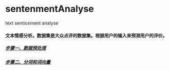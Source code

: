 # sentenmentAnalyse
text senticement analyse
#### 文本情感分析。数据集是大众点评的数据集。根据用户的输入来预测用户的评价。
##### [步骤一、数据预处理](https://github.com/Oscarjia/sentenmentAnalyse/blob/master/1datasetprocess.md)
##### [步骤二、分词和词向量](https://github.com/Oscarjia/sentenmentAnalyse/blob/master/1datasetprocess.md)
